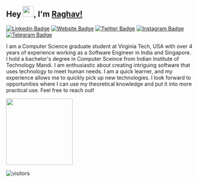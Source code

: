 ## Hey <img src="https://github.com/TheDudeThatCode/TheDudeThatCode/blob/master/Assets/Hi.gif" width="29px">, I'm [Raghav!](https://rghv96.github.io)

[![Linkedin Badge](https://img.shields.io/badge/-LinkedIn-0e76a8?style=flat-square&logo=Linkedin&logoColor=white)](https://linkedin.com/in/rghv96)
[![Website Badge](https://img.shields.io/badge/Website-3b5998?style=flat-square&logo=google-chrome&logoColor=white)](https://rghv96.github.io)
[![Twitter Badge](https://img.shields.io/badge/-Twitter-00acee?style=flat-square&logo=Twitter&logoColor=white)](https://twitter.com/rghv96)
[![Instagram Badge](https://img.shields.io/badge/-Instagram-e4405f?style=flat-square&logo=Instagram&logoColor=white)](https://instagram.com/_rghv/)
[![Telegram Badge](https://img.shields.io/badge/-Telegram-0088cc?style=flat-square&logo=Telegram&logoColor=white)](https://t.me/rghv96)
 
I am a Computer Science graduate student at Virginia Tech, USA with over 4 years of experience working as a Software Engineer in India and Singapore. I hold a bachelor's degree in Computer Sceince from Indian Institute of Technology Mandi. I am enthusiastic about creating intriguing software that uses technology to meet human needs. I am a quick learner, and my experience allows me to quickly pick up new technologies. I look forward to opportunities where I can use my theoretical knowledge and put it into more practical use. Feel free to reach out!

<!--
**rghv96/rghv96** is a ✨ _special_ ✨ repository because its `README.md` (this file) appears on your GitHub profile.

Here are some ideas to get you started:

- 🔭 I’m currently working on ...
- 🌱 I’m currently learning ...
- 👯 I’m looking to collaborate on ...
- 🤔 I’m looking for help with ...
- 💬 Ask me about ...
- 📫 How to reach me: ...
- 😄 Pronouns: ...
- ⚡ Fun fact: ...
-->

<img height="180em" src="https://github-readme-stats.vercel.app/api?username=rghv96&show_icons=true&hide_border=true&&count_private=true&include_all_commits=true" />

![visitors](https://visitor-badge.glitch.me/badge?page_id=rghv96.rghv96)
